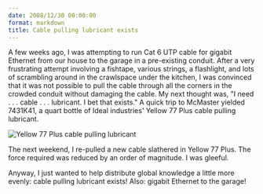 ```yaml
---
date: 2008/12/30 00:00:00
format: markdown
title: Cable pulling lubricant exists
---
```

A few weeks ago, I was attempting to run Cat 6 UTP cable for gigabit Ethernet from our house to the garage in a pre-existing conduit. After a very frustrating attempt involving a fishtape, various strings, a flashlight, and lots of scrambling around in the crawlspace under the kitchen, I was convinced that it was not possible to pull the cable through all the corners in the crowded conduit without damaging the cable. My next thought was, "I need . . . cable . . . lubricant. I bet that exists." A quick trip to McMaster yielded 7431K41, a quart bottle of Ideal industries' Yellow 77 Plus cable pulling lubricant.

<img src="http://www.idealindustries.com/media/img/products/wire_installation/product/yellow_77_plus.jpg" alt="Yellow 77 Plus cable pulling lubricant" />

The next weekend, I re-pulled a new cable slathered in Yellow 77 Plus. The force required was reduced by an order of magnitude. I was gleeful.

Anyway, I just wanted to help distribute global knowledge a little more evenly: cable pulling lubricant exists! Also: gigabit Ethernet to the garage!
